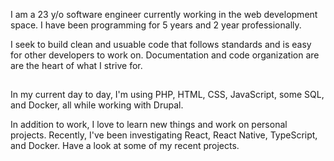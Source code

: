 I am a 23 y/o software engineer currently working in the web development space. I have been programming for 5 years and 2 year professionally. 

I seek to build clean and usuable code that follows standards and is easy for other developers to work on. Documentation and code organization are are the heart of what I strive for. 

## 

In my current day to day, I'm using PHP, HTML, CSS, JavaScript, some SQL, and Docker, all while working with Drupal. 

In addition to work, I love to learn new things and work on personal projects. Recently, I've been investigating React, React Native, TypeScript, and Docker. Have a look at some of my recent projects. 